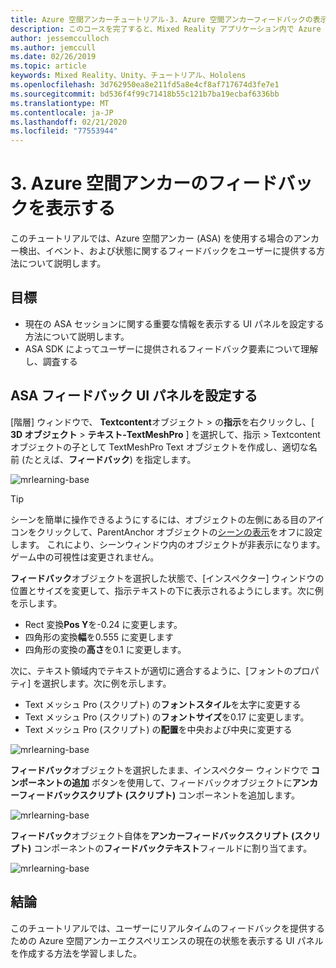 ```yaml
---
title: Azure 空間アンカーチュートリアル-3. Azure 空間アンカーフィードバックの表示
description: このコースを完了すると、Mixed Reality アプリケーション内で Azure 顔認識を実装する方法を学習することができます。
author: jessemcculloch
ms.author: jemccull
ms.date: 02/26/2019
ms.topic: article
keywords: Mixed Reality、Unity、チュートリアル、Hololens
ms.openlocfilehash: 3d762950ea8e211fd5a8e4cf8af717674d3fe7e1
ms.sourcegitcommit: bd536f4f99c71418b55c121b7ba19ecbaf6336bb
ms.translationtype: MT
ms.contentlocale: ja-JP
ms.lasthandoff: 02/21/2020
ms.locfileid: "77553944"
---
```

# <a name="3-displaying-azure-spatial-anchor-feedback"></a>3. Azure 空間アンカーのフィードバックを表示する

このチュートリアルでは、Azure 空間アンカー (ASA) を使用する場合のアンカー検出、イベント、および状態に関するフィードバックをユーザーに提供する方法について説明します。

## <a name="objectives"></a>目標

* 現在の ASA セッションに関する重要な情報を表示する UI パネルを設定する方法について説明します。
* ASA SDK によってユーザーに提供されるフィードバック要素について理解し、調査する

## <a name="set-up-asa-feedback-ui-panel"></a>ASA フィードバック UI パネルを設定する

[階層] ウィンドウで、 **Textcontent**オブジェクト > の**指示**を右クリックし、[ **3D オブジェクト** > **テキスト-TextMeshPro** ] を選択して、指示 > Textcontent オブジェクトの子として TextMeshPro Text オブジェクトを作成し、適切な名前 (たとえば、**フィードバック**) を指定します。

![mrlearning-base](images/mrlearning-asa/tutorial3-section1-step1-1.png)

> [!TIP]
> シーンを簡単に操作できるようにするには、オブジェクトの左側にある目のアイコンをクリックして、ParentAnchor オブジェクトの<a href="https://docs.unity3d.com/Manual/SceneVisibility.html" target="_blank">シーンの表示</a>をオフに設定します。 これにより、シーンウィンドウ内のオブジェクトが非表示になります。ゲーム中の可視性は変更されません。

**フィードバック**オブジェクトを選択した状態で、[インスペクター] ウィンドウの位置とサイズを変更して、指示テキストの下に表示されるようにします。次に例を示します。

* Rect 変換**Pos Y**を-0.24 に変更します。
* 四角形の変換**幅**を0.555 に変更します
* 四角形の変換の**高さ**を0.1 に変更します。

次に、テキスト領域内でテキストが適切に適合するように、[フォントのプロパティ] を選択します。次に例を示します。

* Text メッシュ Pro (スクリプト) の**フォントスタイル**を太字に変更する
* Text メッシュ Pro (スクリプト) の**フォントサイズ**を0.17 に変更します。
* Text メッシュ Pro (スクリプト) の**配置**を中央および中央に変更する

![mrlearning-base](images/mrlearning-asa/tutorial3-section1-step1-2.png)

**フィードバック**オブジェクトを選択したまま、インスペクター ウィンドウで **コンポーネントの追加** ボタンを使用して、フィードバックオブジェクトに**アンカーフィードバックスクリプト (スクリプト)** コンポーネントを追加します。

![mrlearning-base](images/mrlearning-asa/tutorial3-section1-step1-3.png)

**フィードバック**オブジェクト自体を**アンカーフィードバックスクリプト (スクリプト)** コンポーネントの**フィードバックテキスト**フィールドに割り当てます。

![mrlearning-base](images/mrlearning-asa/tutorial3-section1-step1-4.png)

## <a name="congratulations"></a>結論

このチュートリアルでは、ユーザーにリアルタイムのフィードバックを提供するための Azure 空間アンカーエクスペリエンスの現在の状態を表示する UI パネルを作成する方法を学習しました。
